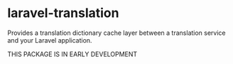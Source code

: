 # laravel-translation
Provides a translation dictionary cache layer between a translation service and your Laravel application.

THIS PACKAGE IS IN EARLY DEVELOPMENT
